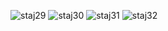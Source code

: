 ![staj29](https://github.com/busecansuuu/kisisel_mobileapp/assets/103958071/1f3b76ec-861f-4628-9b37-c0f1122f7365)
![staj30](https://github.com/busecansuuu/kisisel_mobileapp/assets/103958071/dff56b9a-fc94-47db-9c52-893040d5a0b7)
![staj31](https://github.com/busecansuuu/kisisel_mobileapp/assets/103958071/fd082438-f499-42f6-931b-bab91af5cf29)
![staj32](https://github.com/busecansuuu/kisisel_mobileapp/assets/103958071/2db8463b-3112-4300-8ff1-fd70de715b49)
